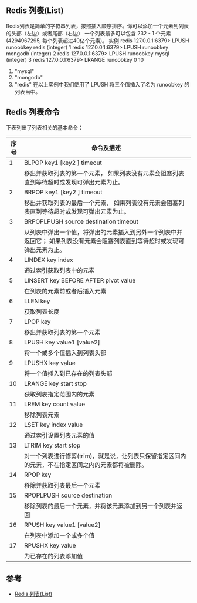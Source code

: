 ## Redis 列表(List)

Redis列表是简单的字符串列表，按照插入顺序排序。你可以添加一个元素到列表的头部（左边）或者尾部（右边）
一个列表最多可以包含 232 - 1 个元素 (4294967295, 每个列表超过40亿个元素)。
实例
redis 127.0.0.1:6379> LPUSH runoobkey redis
(integer) 1
redis 127.0.0.1:6379> LPUSH runoobkey mongodb
(integer) 2
redis 127.0.0.1:6379> LPUSH runoobkey mysql
(integer) 3
redis 127.0.0.1:6379> LRANGE runoobkey 0 10

1) "mysql"
2) "mongodb"
3) "redis"
在以上实例中我们使用了 LPUSH 将三个值插入了名为 runoobkey 的列表当中。
## Redis 列表命令
下表列出了列表相关的基本命令：


|序号   |命令及描述|
| - | - |
|1   |   BLPOP key1 [key2 ] timeout|
||移出并获取列表的第一个元素， 如果列表没有元素会阻塞列表直到等待超时或发现可弹出元素为止。|
|2   |   BRPOP key1 [key2 ] timeout|
||移出并获取列表的最后一个元素， 如果列表没有元素会阻塞列表直到等待超时或发现可弹出元素为止。|
|3   |   BRPOPLPUSH source destination timeout|
||从列表中弹出一个值，将弹出的元素插入到另外一个列表中并返回它； 如果列表没有元素会阻塞列表直到等待超时或发现可弹出元素为止。|
|4  |    LINDEX key index|
||通过索引获取列表中的元素|
|5  |    LINSERT key BEFORE AFTER pivot value|
||在列表的元素前或者后插入元素|
|6   |   LLEN key|
||获取列表长度|
|7   |   LPOP key|
||移出并获取列表的第一个元素|
|8   |   LPUSH key value1 [value2]|
||将一个或多个值插入到列表头部|
|9 |     LPUSHX key value|
||将一个值插入到已存在的列表头部|
|10 |    LRANGE key start stop|
||获取列表指定范围内的元素|
|11  |   LREM key count value|
||移除列表元素|
|12  |   LSET key index value|
||通过索引设置列表元素的值|
|13  |   LTRIM key start stop|
||对一个列表进行修剪(trim)，就是说，让列表只保留指定区间内的元素，不在指定区间之内的元素都将被删除。|
|14  |   RPOP key|
||移除并获取列表最后一个元素|
|15  |   RPOPLPUSH source destination|
||移除列表的最后一个元素，并将该元素添加到另一个列表并返回|
|16 |    RPUSH key value1 [value2]|
||在列表中添加一个或多个值|
|17  |   RPUSHX key value|
||为已存在的列表添加值|


## 参考

- [Redis 列表(List)](http://www.runoob.com/redis/redis-lists.html)
